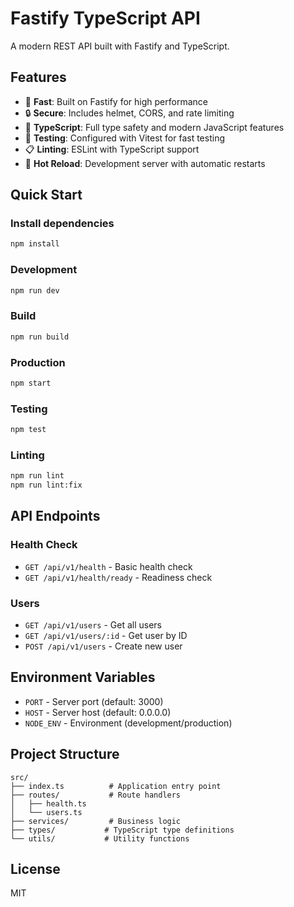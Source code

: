 # Fastify TypeScript API

A modern REST API built with Fastify and TypeScript.

## Features

- 🚀 **Fast**: Built on Fastify for high performance
- 🔒 **Secure**: Includes helmet, CORS, and rate limiting
- 📝 **TypeScript**: Full type safety and modern JavaScript features
- 🧪 **Testing**: Configured with Vitest for fast testing
- 📋 **Linting**: ESLint with TypeScript support
- 🔄 **Hot Reload**: Development server with automatic restarts

## Quick Start

### Install dependencies

```bash
npm install
```

### Development

```bash
npm run dev
```

### Build

```bash
npm run build
```

### Production

```bash
npm start
```

### Testing

```bash
npm test
```

### Linting

```bash
npm run lint
npm run lint:fix
```

## API Endpoints

### Health Check

- `GET /api/v1/health` - Basic health check
- `GET /api/v1/health/ready` - Readiness check

### Users

- `GET /api/v1/users` - Get all users
- `GET /api/v1/users/:id` - Get user by ID
- `POST /api/v1/users` - Create new user

## Environment Variables

- `PORT` - Server port (default: 3000)
- `HOST` - Server host (default: 0.0.0.0)
- `NODE_ENV` - Environment (development/production)

## Project Structure

```
src/
├── index.ts          # Application entry point
├── routes/           # Route handlers
│   ├── health.ts
│   └── users.ts
├── services/         # Business logic
├── types/           # TypeScript type definitions
└── utils/           # Utility functions
```

## License

MIT
